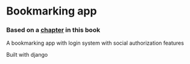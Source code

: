 # Bookmarking app
### Based on a [chapter](https://books.google.ca/books/about/Django_3_Web_Development_Cookbook.html?id=jarYDwAAQBAJ&source=kp_book_description&redir_esc=y) in this book

A bookmarking app with login system with social authorization features

Built with django
